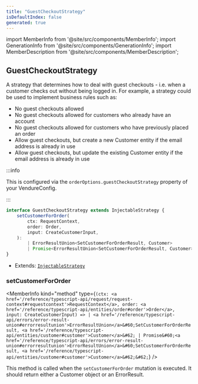 ```yaml
---
title: "GuestCheckoutStrategy"
isDefaultIndex: false
generated: true
---
```

<!-- This file was generated from the Vendure source. Do not modify. Instead, re-run the "docs:build" script -->
import MemberInfo from '@site/src/components/MemberInfo';
import GenerationInfo from '@site/src/components/GenerationInfo';
import MemberDescription from '@site/src/components/MemberDescription';


## GuestCheckoutStrategy

<GenerationInfo sourceFile="packages/core/src/config/order/guest-checkout-strategy.ts" sourceLine="32" packageName="@vendure/core" since="2.0.0" />

A strategy that determines how to deal with guest checkouts - i.e. when a customer
checks out without being logged in. For example, a strategy could be used to implement
business rules such as:

- No guest checkouts allowed
- No guest checkouts allowed for customers who already have an account
- No guest checkouts allowed for customers who have previously placed an order
- Allow guest checkouts, but create a new Customer entity if the email address
  is already in use
- Allow guest checkouts, but update the existing Customer entity if the email address
  is already in use

:::info

This is configured via the `orderOptions.guestCheckoutStrategy` property of
your VendureConfig.

:::

```ts title="Signature"
interface GuestCheckoutStrategy extends InjectableStrategy {
    setCustomerForOrder(
        ctx: RequestContext,
        order: Order,
        input: CreateCustomerInput,
    ):
        | ErrorResultUnion<SetCustomerForOrderResult, Customer>
        | Promise<ErrorResultUnion<SetCustomerForOrderResult, Customer>>;
}
```
* Extends: <code><a href='/reference/typescript-api/common/injectable-strategy#injectablestrategy'>InjectableStrategy</a></code>



<div className="members-wrapper">

### setCustomerForOrder

<MemberInfo kind="method" type={`(ctx: <a href='/reference/typescript-api/request/request-context#requestcontext'>RequestContext</a>, order: <a href='/reference/typescript-api/entities/order#order'>Order</a>, input: CreateCustomerInput) => | <a href='/reference/typescript-api/errors/error-result-union#errorresultunion'>ErrorResultUnion</a>&#60;SetCustomerForOrderResult, <a href='/reference/typescript-api/entities/customer#customer'>Customer</a>&#62;         | Promise&#60;<a href='/reference/typescript-api/errors/error-result-union#errorresultunion'>ErrorResultUnion</a>&#60;SetCustomerForOrderResult, <a href='/reference/typescript-api/entities/customer#customer'>Customer</a>&#62;&#62;`}   />

This method is called when the `setCustomerForOrder` mutation is executed.
It should return either a Customer object or an ErrorResult.


</div>
